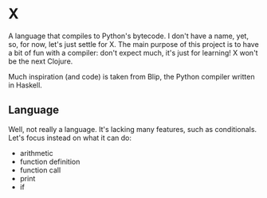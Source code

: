 # X
A language that compiles to Python's bytecode. I don't have a name,
yet, so, for now, let's just settle for X. The main purpose of this
project is to have a bit of fun with a compiler: don't expect much,
it's just for learning! X won't be the next Clojure.

Much inspiration (and code) is taken from Blip, the Python compiler
written in Haskell.

## Language
Well, not really a language. It's lacking many features, such as
conditionals. Let's focus instead on what it can do:

* arithmetic
* function definition
* function call
* print
* if
